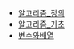 - [알고리즘_정의](./%EC%95%8C%EA%B3%A0%EB%A6%AC%EC%A6%98_%EC%A0%95%EC%9D%98.md)
- [알고리즘_기초](./%EC%95%8C%EA%B3%A0%EB%A6%AC%EC%A6%98_%EA%B8%B0%EC%B4%88.md)
- [변수와배열](./%EB%B3%80%EC%88%98%EC%99%80%EB%B0%B0%EC%97%B4.md)